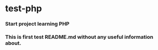 # test-php

### Start project learning PHP

### This is first test README.md without any useful information about.